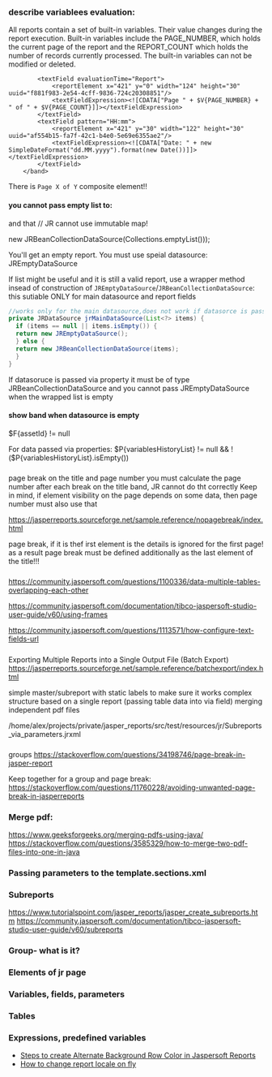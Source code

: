 ### describe variablees evaluation:

All reports contain a set of built-in variables. 
Their value changes during the report execution. 
Built-in variables include the PAGE_NUMBER, 
which holds the current page of the report and the REPORT_COUNT which holds the number of records currently processed. 
The built-in variables can not be modified or deleted.


			<textField evaluationTime="Report">
				<reportElement x="421" y="0" width="124" height="30" uuid="f881f983-2e54-4cff-9836-724c20308851"/>
				<textFieldExpression><![CDATA["Page " + $V{PAGE_NUMBER} + " of " + $V{PAGE_COUNT}]]></textFieldExpression>
			</textField>
			<textField pattern="HH:mm">
				<reportElement x="421" y="30" width="122" height="30" uuid="af554b15-fa7f-42c1-b4e0-5e69e6355ae2"/>
				<textFieldExpression><![CDATA["Date: " + new SimpleDateFormat("dd.MM.yyyy").format(new Date())]]></textFieldExpression>
			</textField>
		</band>

There is `Page X of Y` composite element!!

#### you cannot pass empty list to:

and that // JR cannot use immutable map! 

new JRBeanCollectionDataSource(Collections.emptyList()));

You'll get an empty report. You must use speial datasource: JREmptyDataSource

If list might be useful and it is still a valid report, 
use a wrapper method insead of construction of `JREmptyDataSource`/`JRBeanCollectionDataSource`:
this sutiable ONLY for main datasource and report fields
```java
//works only for the main datasource,does not work if datasorce is passed via property
private JRDataSource jrMainDataSource(List<?> items) {
  if (items == null || items.isEmpty()) {
  return new JREmptyDataSource();
  } else {
  return new JRBeanCollectionDataSource(items);
  }
}
```

If datasoruce is passed via property it must be of type JRBeanCollectionDataSource
and you cannot pass JREmptyDataSource when the wrapped list is empty

#### show band when datasource is empty

$F{assetId} != null

For data passed via properties:
$P{variablesHistoryList} != null && !($P{variablesHistoryList}.isEmpty())

#####
page break on the title and page number 
you must calculate the page number after each break on the title band, JR cannot do tht correctly
Keep in mind, if element visibility on the page depends on some data, then page number must also use that

https://jasperreports.sourceforge.net/sample.reference/nopagebreak/index.html

page break, if it is thef irst element is the details is ignored for the first page!
as a result page break must be defined additionally as the last element of the title!!!
#####
https://community.jaspersoft.com/questions/1100336/data-multiple-tables-overlapping-each-other

https://community.jaspersoft.com/documentation/tibco-jaspersoft-studio-user-guide/v60/using-frames

https://community.jaspersoft.com/questions/1113571/how-configure-text-fields-url

#####
Exporting Multiple Reports into a Single Output File (Batch Export)
https://jasperreports.sourceforge.net/sample.reference/batchexport/index.html

simple master/subreport with static labels to make sure it works
complex structure based on a single report (passing table data into via field)
merging independent pdf files

/home/alex/projects/private/jasper_reports/src/test/resources/jr/Subreports_via_parameters.jrxml

### 
groups
https://stackoverflow.com/questions/34198746/page-break-in-jasper-report

Keep together for a group and page break:
https://stackoverflow.com/questions/11760228/avoiding-unwanted-page-break-in-jasperreports

### Merge pdf:
https://www.geeksforgeeks.org/merging-pdfs-using-java/
https://stackoverflow.com/questions/3585329/how-to-merge-two-pdf-files-into-one-in-java


### Passing parameters to the template.sections.xml
### Subreports
https://www.tutorialspoint.com/jasper_reports/jasper_create_subreports.htm
https://community.jaspersoft.com/documentation/tibco-jaspersoft-studio-user-guide/v60/subreports

### Group- what is it?

### Elements of jr page
### Variables, fields, parameters
### Tables 

### Expressions, predefined variables


* [Steps to create Alternate Background Row Color in Jaspersoft Reports](https://www.youtube.com/watch?v=kP2lEPRn0rs)
* [How to change report locale on fly](https://community.jaspersoft.com/wiki/how-change-report-locale-fly)
